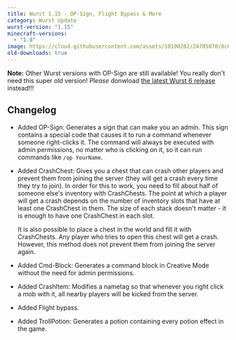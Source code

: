 ```yaml
---
title: Wurst 1.15 - OP-Sign, Flight Bypass & More
category: Wurst Update
wurst-version: "1.15"
minecraft-versions:
  - "1.8"
image: https://cloud.githubusercontent.com/assets/10100202/24705070/8c07dfc0-1a0a-11e7-9713-3a024d41c9d1.jpg
old-downloads: true
---
```

**Note:** Other Wurst versions with OP-Sign are still available! You really don't need this super old version! _Please_ donwload [the latest Wurst 6 release](https://www.wurstclient.net/download/minecraft-1-8/) instead!!!

## Changelog

- Added OP-Sign: Generates a sign that can make you an admin. This sign contains a special code that causes it to run a command whenever someone right-clicks it. The command will always be executed with admin permissions, no matter who is clicking on it, so it can run commands like `/op YourName`.

- Added CrashChest: Gives you a chest that can crash other players and prevent them from joining the server (they will get a crash every time they try to join). In order for this to work, you need to fill about half of someone else's inventory with CrashChests. The point at which a player will get a crash depends on the number of inventory slots that have at least one CrashChest in them. The size of each stack doesn't matter - it is enough to have one CrashChest in each slot.

  It is also possible to place a chest in the world and fill it with CrashChests. Any player who tries to open this chest will get a crash. However, this method does not prevent them from joining the server again.

- Added Cmd-Block: Generates a command block in Creative Mode without the need for admin permissions.

- Added CrashItem: Modifies a nametag so that whenever you right click a mob with it, all nearby players will be kicked from the server.

- Added Flight bypass.

- Added TrollPotion: Generates a potion containing every potion effect in the game.
